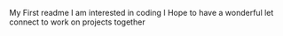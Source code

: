 My First readme
I am interested in coding 
I Hope to have a wonderful 
let connect to work on projects together 
